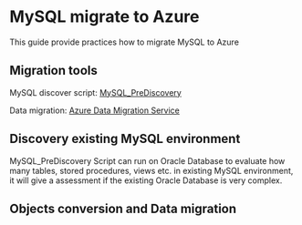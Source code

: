 # MySQL migrate to Azure

This guide provide practices how to migrate MySQL to Azure

## Migration tools

MySQL discover script:
[MySQL_PreDiscovery](Scripts/MySQL_PreDiscovery.sql)

Data migration:
[Azure Data Migration Service](https://docs.microsoft.com/en-us/azure/dms/tutorial-rds-mysql-server-azure-db-for-mysql-online)


## Discovery existing MySQL environment

MySQL_PreDiscovery Script can run on Oracle Database to evaluate how many tables, stored procedures, views etc. in existing MySQL environment, it will give a assessment if the existing Oracle Database is very complex. 


## Objects conversion and Data migration

